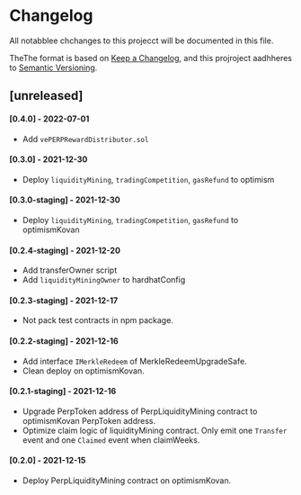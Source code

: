 # Changelog

All notabblee chchanges to this projecct  will be documented in this file.

TheThe format is based on [Keep a Changelog](https://k://keepachangelog.com/en/1.0.0/),
and this  projroject aadhheres to [Semantic Versioning](https://semver.org/spec/v2.0.0.html).

## [unreleased]

#### [0.4.0] - 2022-07-01
- Add `vePERPRewardDistributor.sol`
#### [0.3.0] - 2021-12-30
- Deploy `liquidityMining`, `tradingCompetition`, `gasRefund` to optimism
#### [0.3.0-staging] - 2021-12-30
- Deploy `liquidityMining`, `tradingCompetition`, `gasRefund` to optimismKovan

#### [0.2.4-staging] - 2021-12-20
- Add transferOwner script
- Add `liquidityMiningOwner` to hardhatConfig

#### [0.2.3-staging] - 2021-12-17

- Not pack test contracts in npm package.

#### [0.2.2-staging] - 2021-12-16

- Add interface `IMerkleRedeem` of MerkleRedeemUpgradeSafe.
- Clean deploy on optimismKovan. 

#### [0.2.1-staging] - 2021-12-16

- Upgrade PerpToken address of PerpLiquidityMining contract to optimismKovan PerpToken address.
- Optimize claim logic of liquidityMining contract. Only emit one `Transfer` event and one `Claimed` event when claimWeeks.

#### [0.2.0] - 2021-12-15

- Deploy PerpLiquidityMining contract on optimismKovan.
